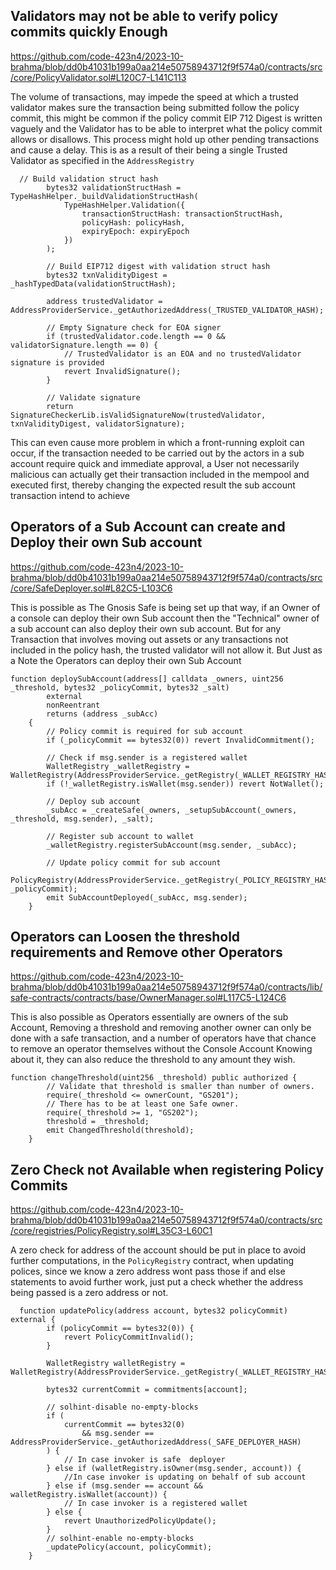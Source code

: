 ## Validators may not be able to verify policy commits quickly Enough 

https://github.com/code-423n4/2023-10-brahma/blob/dd0b41031b199a0aa214e50758943712f9f574a0/contracts/src/core/PolicyValidator.sol#L120C7-L141C113

The volume of transactions, may impede the speed at which a trusted validator makes sure the transaction being submitted follow the policy commit, this might be common if the policy commit EIP 712 Digest is written vaguely and the Validator has to be able to interpret what the policy commit allows or disallows. This process might hold up other pending transactions and cause a delay. This is as a result of their being a single Trusted Validator as specified in the ```AddressRegistry```

```solidity
  // Build validation struct hash
        bytes32 validationStructHash = TypeHashHelper._buildValidationStructHash(
            TypeHashHelper.Validation({
                transactionStructHash: transactionStructHash,
                policyHash: policyHash,
                expiryEpoch: expiryEpoch
            })
        );

        // Build EIP712 digest with validation struct hash
        bytes32 txnValidityDigest = _hashTypedData(validationStructHash);

        address trustedValidator = AddressProviderService._getAuthorizedAddress(_TRUSTED_VALIDATOR_HASH);

        // Empty Signature check for EOA signer
        if (trustedValidator.code.length == 0 && validatorSignature.length == 0) {
            // TrustedValidator is an EOA and no trustedValidator signature is provided
            revert InvalidSignature();
        }

        // Validate signature
        return SignatureCheckerLib.isValidSignatureNow(trustedValidator, txnValidityDigest, validatorSignature);
```
This can even cause more problem in which a front-running exploit can occur, if the transaction needed to be carried out by the actors in a sub account require quick and immediate approval, a User not necessarily malicious can actually get their transaction included in the mempool and executed first, thereby changing the expected result the sub account transaction intend to achieve

## Operators of a Sub Account can create and Deploy their own Sub account

https://github.com/code-423n4/2023-10-brahma/blob/dd0b41031b199a0aa214e50758943712f9f574a0/contracts/src/core/SafeDeployer.sol#L82C5-L103C6

This is possible as The Gnosis Safe is being set up that way, if an Owner of a console can deploy their own Sub account then the "Technical" owner of a sub account can also deploy their own sub account. But for any Transaction that involves moving out assets or any transactions not included in the policy hash, the trusted validator will not allow it. But Just as a Note the Operators can deploy their own Sub Account

```solidity
function deploySubAccount(address[] calldata _owners, uint256 _threshold, bytes32 _policyCommit, bytes32 _salt)
        external
        nonReentrant
        returns (address _subAcc)
    {
        // Policy commit is required for sub account
        if (_policyCommit == bytes32(0)) revert InvalidCommitment();

        // Check if msg.sender is a registered wallet
        WalletRegistry _walletRegistry = WalletRegistry(AddressProviderService._getRegistry(_WALLET_REGISTRY_HASH));
        if (!_walletRegistry.isWallet(msg.sender)) revert NotWallet();

        // Deploy sub account
        _subAcc = _createSafe(_owners, _setupSubAccount(_owners, _threshold, msg.sender), _salt);

        // Register sub account to wallet
        _walletRegistry.registerSubAccount(msg.sender, _subAcc);

        // Update policy commit for sub account
        PolicyRegistry(AddressProviderService._getRegistry(_POLICY_REGISTRY_HASH)).updatePolicy(_subAcc, _policyCommit);
        emit SubAccountDeployed(_subAcc, msg.sender);
    }
```

## Operators can Loosen the threshold requirements and Remove other Operators 

https://github.com/code-423n4/2023-10-brahma/blob/dd0b41031b199a0aa214e50758943712f9f574a0/contracts/lib/safe-contracts/contracts/base/OwnerManager.sol#L117C5-L124C6

This is also possible as Operators essentially are owners of the sub Account, Removing a threshold and removing another owner can only be done with a safe transaction, and a number of operators have that chance to remove an operator themselves without the Console Account Knowing about it, they can also reduce the threshold to any amount they wish.

```solidity
function changeThreshold(uint256 _threshold) public authorized {
        // Validate that threshold is smaller than number of owners.
        require(_threshold <= ownerCount, "GS201");
        // There has to be at least one Safe owner.
        require(_threshold >= 1, "GS202");
        threshold = _threshold;
        emit ChangedThreshold(threshold);
    }
```

## Zero Check not Available when registering Policy Commits

https://github.com/code-423n4/2023-10-brahma/blob/dd0b41031b199a0aa214e50758943712f9f574a0/contracts/src/core/registries/PolicyRegistry.sol#L35C3-L60C1

A zero check for address of the account should be put in place to avoid further computations, in the ```PolicyRegistry``` contract, when updating polices, since we know a zero address wont pass those if and else statements to avoid further work, just put a check whether the address being passed is a zero address or not.

```solidity
  function updatePolicy(address account, bytes32 policyCommit) external {
        if (policyCommit == bytes32(0)) {
            revert PolicyCommitInvalid();
        }

        WalletRegistry walletRegistry = WalletRegistry(AddressProviderService._getRegistry(_WALLET_REGISTRY_HASH));

        bytes32 currentCommit = commitments[account];

        // solhint-disable no-empty-blocks
        if (
            currentCommit == bytes32(0)
                && msg.sender == AddressProviderService._getAuthorizedAddress(_SAFE_DEPLOYER_HASH)
        ) {
            // In case invoker is safe  deployer
        } else if (walletRegistry.isOwner(msg.sender, account)) {
            //In case invoker is updating on behalf of sub account
        } else if (msg.sender == account && walletRegistry.isWallet(account)) {
            // In case invoker is a registered wallet
        } else {
            revert UnauthorizedPolicyUpdate();
        }
        // solhint-enable no-empty-blocks
        _updatePolicy(account, policyCommit);
    }

```
